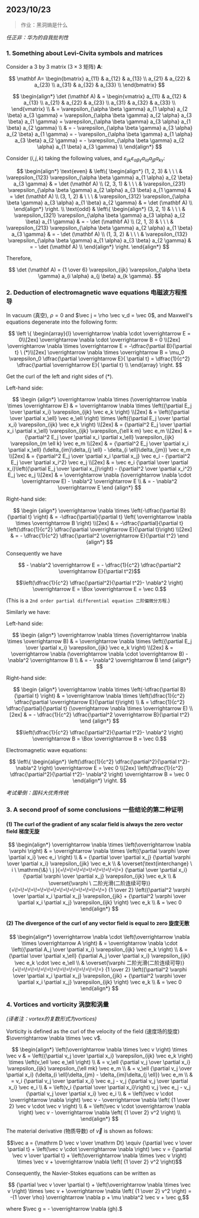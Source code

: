 ## 2023/10/23

> 作业：黑洞熵是什么

*任正非：华为的自我批判性*

### 1. Something about Levi-Civita symbols and matrices

Consider a 3 by 3 matrix ($3 \times 3$ 矩阵) $\mathbf A$:

$$
\mathbf A=
\begin{bmatrix}
a_{11} & a_{12} & a_{13} \\
a_{21} & a_{22} & a_{23} \\
a_{31} & a_{32} & a_{33} \\
\end{bmatrix}
$$

$$
\begin{align*}
\det (\mathbf A) & =
\begin{vmatrix}
a_{11} & a_{12} & a_{13} \\
a_{21} & a_{22} & a_{23} \\
a_{31} & a_{32} & a_{33} \\
\end{vmatrix} \\
& = \varepsilon_{\alpha \beta \gamma} a_{1 \alpha} a_{2 \beta} a_{3 \gamma} = \varepsilon_{\alpha \beta \gamma} a_{2 \alpha} a_{3 \beta} a_{1 \gamma} = \varepsilon_{\alpha \beta \gamma} a_{3 \alpha} a_{1 \beta} a_{2 \gamma} \\ 
& = - \varepsilon_{\alpha \beta \gamma} a_{3 \alpha} a_{2 \beta} a_{1 \gamma} = - \varepsilon_{\alpha \beta \gamma} a_{1 \alpha} a_{3 \beta} a_{2 \gamma} = - \varepsilon_{\alpha \beta \gamma} a_{2 \alpha} a_{1 \beta} a_{3 \gamma} \\ 
\end{align*}
$$

Consider $(i, j, k)$  taking the following values, and $\varepsilon_{ijk} \varepsilon_{\alpha \beta \gamma} a_{i \alpha} a_{j \beta} a_{k \gamma}$:

$$
\begin{align*}
\text{even} &
\left\{
\begin{align*}
(1, 2, 3) & \ \ \ & \varepsilon_{123} \varepsilon_{\alpha \beta \gamma} a_{1 \alpha} a_{2 \beta} a_{3 \gamma} & = \det (\mathbf A) \\
(2, 3, 1) & \ \ \ & \varepsilon_{231} \varepsilon_{\alpha \beta \gamma} a_{2 \alpha} a_{3 \beta} a_{1 \gamma} & = \det (\mathbf A) \\
(3, 1, 2) & \ \ \ & \varepsilon_{312} \varepsilon_{\alpha \beta \gamma} a_{3 \alpha} a_{1 \beta} a_{2 \gamma} & = \det (\mathbf A) \\
\end{align*}
\right.
\\
\text{odd} &
\left\{
\begin{align*}
(3, 2, 1) & \ \ \ & \varepsilon_{321} \varepsilon_{\alpha \beta \gamma} a_{3 \alpha} a_{2 \beta} a_{1 \gamma} & = - \det (\mathbf A) \\
(2, 1, 3) & \ \ \ & \varepsilon_{213} \varepsilon_{\alpha \beta \gamma} a_{2 \alpha} a_{1 \beta} a_{3 \gamma} & = - \det (\mathbf A) \\
(1, 3, 2) & \ \ \ & \varepsilon_{132} \varepsilon_{\alpha \beta \gamma} a_{1 \alpha} a_{3 \beta} a_{2 \gamma} & = - \det (\mathbf A) \\
\end{align*}
\right.
\end{align*}
$$

Therefore, 

$$
\det (\mathbf A) = {1 \over 6} \varepsilon_{ijk} \varepsilon_{\alpha \beta \gamma} a_{i \alpha} a_{j \beta} a_{k \gamma}.
$$

### 2. Deduction of electromagnetic wave equations 电磁波方程推导

In vacuum (真空), $\rho = 0$ and $\vec j = \rho \vec v_d = \vec 0$, and Maxwell's equations degenerate into the following form:

$$
\left \{
\begin{array}{l} 
\overrightarrow \nabla \cdot \overrightarrow E = 0\\[2ex]
\overrightarrow \nabla \cdot \overrightarrow B = 0 \\[2ex]
\overrightarrow \nabla \times \overrightarrow E = -\dfrac{\partial B}{\partial t} \ (*)\\[2ex]
\overrightarrow \nabla \times \overrightarrow B = \mu_0 \varepsilon_0 \dfrac{\partial \overrightarrow E}{ \partial t} = \dfrac{1}{c^2} \dfrac{\partial \overrightarrow E}{ \partial t} \\
\end{array} 
\right.
$$

Get the curl of the left and right sides of $(*).$

Left-hand side:

$$
\begin {align*}
\overrightarrow \nabla \times (\overrightarrow \nabla \times \overrightarrow E) & = \overrightarrow \nabla \times \left({\partial E_j \over \partial x_i} \varepsilon_{ijk} \vec e_k \right) \\[2ex]
& = \left({\partial \over \partial x_\ell} \vec e_\ell \right) \times \left({\partial E_j \over \partial x_i} \varepsilon_{ijk} \vec e_k \right) \\[2ex]
& = {\partial^2 E_j \over \partial x_i \partial x_\ell} \varepsilon_{ijk} \varepsilon_{\ell k m} \vec e_m \\[2ex]
& = {\partial^2 E_j \over \partial x_i \partial x_\ell} \varepsilon_{ijk} \varepsilon_{m \ell k} \vec e_m \\[2ex]
& = {\partial^2 E_j \over \partial x_i \partial x_\ell} (\delta_{im}\delta_{j \ell} - \delta_{i \ell}\delta_{jm}) \vec e_m \\[2ex]
& = {\partial^2 E_j \over \partial x_i \partial x_j} \vec e_i - {\partial^2 E_j \over \partial x_i^2} \vec e_j \\[2ex]
& = \vec e_i {\partial \over \partial x_i}\left({\partial E_j \over \partial x_j}\right) - {\partial^2 \over \partial x_i^2} E_j \vec e_j \\[2ex]
& = \overrightarrow \nabla (\overrightarrow \nabla \cdot  \overrightarrow E) - \nabla^2 \overrightarrow E \\
& = - \nabla^2 \overrightarrow E
\end {align*}
$$

Right-hand side:

$$
\begin {align*}
\overrightarrow \nabla \times \left(-\dfrac{\partial B}{\partial t} \right) & = -\dfrac{\partial}{\partial t} \left( \overrightarrow \nabla \times \overrightarrow B \right) \\[2ex]
& = -\dfrac{\partial}{\partial t} \left(\dfrac{1}{c^2} \dfrac{\partial \overrightarrow E}{\partial t}\right) \\[2ex]
& = - \dfrac{1}{c^2} \dfrac{\partial^2 \overrightarrow E}{\partial t^2}
\end {align*}
$$

Consequently we have

$$ - \nabla^2 \overrightarrow E = - \dfrac{1}{c^2} \dfrac{\partial^2 \overrightarrow E}{\partial t^2}$$

$$\left(\dfrac{1}{c^2} \dfrac{\partial^2}{\partial t^2}- \nabla^2 \right) \overrightarrow E = \Box \overrightarrow E = \vec 0.$$

(This is a `2nd order partial differential equation 二阶偏微分方程`.)

Similarly we have:

Left-hand side:

$$
\begin {align*}
\overrightarrow \nabla \times (\overrightarrow \nabla \times \overrightarrow B) & = \overrightarrow \nabla \times \left({\partial E_j \over \partial x_i} \varepsilon_{ijk} \vec e_k \right) \\[2ex]
& = \overrightarrow \nabla (\overrightarrow \nabla \cdot  \overrightarrow B) - \nabla^2 \overrightarrow B \\
& = - \nabla^2 \overrightarrow B
\end {align*}
$$

Right-hand side:

$$
\begin {align*}
\overrightarrow \nabla \times \left(-\dfrac{\partial B}{\partial t} \right) & = \overrightarrow \nabla \times \left(\dfrac{1}{c^2} \dfrac{\partial \overrightarrow E}{\partial t}\right) \\
& = \dfrac{1}{c^2} \dfrac{\partial}{\partial t} (\overrightarrow \nabla \times \overrightarrow E) \\[2ex]
& = - \dfrac{1}{c^2} \dfrac{\partial^2 \overrightarrow B}{\partial t^2}
\end {align*}
$$

$$\left(\dfrac{1}{c^2} \dfrac{\partial^2}{\partial t^2}- \nabla^2 \right) \overrightarrow B = \Box \overrightarrow B = \vec 0.$$

Electromagnetic wave equations:

$$
\left\{
\begin{align*}
\left(\dfrac{1}{c^2} \dfrac{\partial^2}{\partial t^2}- \nabla^2 \right) \overrightarrow E = \vec 0 \\[2ex]
\left(\dfrac{1}{c^2} \dfrac{\partial^2}{\partial t^2}- \nabla^2 \right) \overrightarrow B = \vec 0
\end{align*}
\right.
$$

*考试晕倒：国科大优秀传统*

### 3. A second proof of some conclusions 一些结论的第二种证明 

#### (1) The curl of the gradient of any scalar field is always the zero vector field 梯度无旋

$$
\begin{align*}
\overrightarrow \nabla \times \left(\overrightarrow \nabla \varphi \right) & = \overrightarrow \nabla \times \left({\partial \varphi \over \partial x_i} \vec e_i \right) \\
& = {\partial \over \partial x_j} {\partial \varphi \over \partial x_i} \varepsilon_{jik} \vec e_k \\
& \overset{\text{interchange} \ i \ \mathrm{\&} \ j }{=\!=\!=\!=\!=\!=\!=\!=\!=\!=} {\partial \over \partial x_i} {\partial \varphi \over \partial x_j} \varepsilon_{ijk} \vec e_k \\
& \overset{\varphi \ 二阶光滑(二阶连续可导)}{=\!=\!=\!=\!=\!=\!=\!=\!=\!=\!=\!=\!=\!=\!=} {1 \over 2} \left({\partial^2 \varphi \over \partial x_i \partial x_j} \varepsilon_{jik} + {\partial^2 \varphi \over \partial x_i \partial x_j} \varepsilon_{ijk} \right) \vec e_k \\
& = \vec 0
\end{align*}
$$

#### (2) The divergence of the curl of any vector field is equal to zero 旋度无散

$$
\begin{align*}
\overrightarrow \nabla \cdot \left(\overrightarrow \nabla \times \overrightarrow A \right) & = \overrightarrow \nabla \cdot \left({\partial A_j \over \partial x_i} \varepsilon_{ijk} \vec e_k \right) \\
& = {\partial \over \partial x_\ell} {\partial A_j \over \partial x_i} \varepsilon_{ijk} \vec e_k \cdot \vec e_\ell \\
& \overset{\varphi 二阶光滑(二阶连续可导)}{=\!=\!=\!=\!=\!=\!=\!=\!=\!=\!=\!=\!=\!=} {1 \over 2} \left({\partial^2 \varphi \over \partial x_i \partial x_j} \varepsilon_{jik} + {\partial^2 \varphi \over \partial x_i \partial x_j} \varepsilon_{ijk} \right) \vec e_k \\
& = \vec 0
\end{align*}
$$

### 4. Vortices and vorticity 涡旋和涡量

*(译者注：vortex的复数形式为vortices)*

Vorticity is defined as the curl of the velocity of the field (速度场的旋度) $\overrightarrow \nabla \times \vec v$.

$$
\begin{align*}
\left(\overrightarrow \nabla \times \vec v \right) \times \vec v
& = \left({\partial v_j \over \partial x_i} \varepsilon_{ijk} \vec e_k \right) \times \left(v_\ell \vec e_\ell \right) \\
& = v_\ell {\partial v_j \over \partial x_i} \varepsilon_{ijk} \varepsilon_{\ell mk} \vec e_m \\
& = v_\ell {\partial v_j \over \partial x_i} (\delta_{i \ell}\delta_{jm} - \delta_{im}\delta_{j \ell}) \vec e_m \\
& = v_i {\partial v_j \over \partial x_i} \vec e_j - v_j {\partial v_j \over \partial x_i} \vec e_i \\
& = \left(v_i {\partial \over \partial x_i}\right) v_j \vec e_j - v_j {\partial v_j \over \partial x_i} \vec e_i \\
& = \left(\vec v \cdot \overrightarrow \nabla \right) \vec v - \overrightarrow \nabla \left( {1 \over 2} \vec v \cdot \vec v \right) \\
& = \left(\vec v \cdot \overrightarrow \nabla \right) \vec v - \overrightarrow \nabla \left( {1 \over 2} v^2 \right) \\
\end{align*}
$$

The material derivative (物质导数) of $\vec v$ is shown as follows:

$$\vec a = {\mathrm D \vec v \over \mathrm Dt} \equiv {\partial \vec v \over \partial t} + \left(\vec v \cdot \overrightarrow \nabla \right) \vec v = {\partial \vec v \over \partial t} + \left(\overrightarrow \nabla \times \vec v \right) \times \vec v + \overrightarrow \nabla \left( {1 \over 2} v^2 \right)$$

Consequently, the Navier-Stokes equations can be written as 

$$ {\partial \vec v \over \partial t} + \left(\overrightarrow \nabla \times \vec v \right) \times \vec v + \overrightarrow \nabla \left( {1 \over 2} v^2 \right) = -{1 \over \rho} \overrightarrow \nabla p + \mu \nabla^2 \vec v + \vec g,$$

where $\vec g = - \overrightarrow \nabla (gh).$
